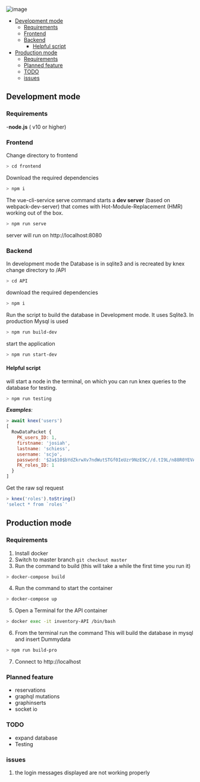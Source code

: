 
![image](https://assets.onthehub.com/attachments/15/33f270b9-b59b-e011-969d-0030487d8897/588f8b12-c253-4418-881f-b31480bdf58a.jpg "logo")

- [Development mode](#development-mode)
	- [Requirements](#requirements)
	- [Frontend](#frontend)
	- [Backend](#backend)
		- [Helpful script](#helpful-script)
- [Production mode](#production-mode)
	- [Requirements](#requirements-1)
	- [Planned feature](#planned-feature)
	- [TODO](#todo)
	- [issues](#issues)



## Development mode

### Requirements
 -**node.js** ( v10 or higher)

### Frontend

Change directory to frontend 

```bash
> cd frontend
```
Download the required dependencies
```bash
> npm i 
```

The vue-cli-service serve command starts a **dev server** (based on webpack-dev-server) that comes with Hot-Module-Replacement (HMR) working out of the box.
```bash
> npm run serve
```
server will run on http://localhost:8080

### Backend

In development mode the Database is in sqlite3 and is recreated by knex
change directory to /API
```bash
> cd API
```

download the required dependencies
```bash
> npm i
```

Run the script to build the database in Development mode. It uses Sqlite3. In production Mysql is used
```bash
> npm run build-dev
```

start the application
```bash
> npm run start-dev
```

#### Helpful script

will start a node in the terminal, on which you can run knex queries to the database for testing.
```bash
> npm run testing
```

***Examples**:*
```js
> await knex('users')
[
  RowDataPacket {
    PK_users_ID: 1,
    firstname: 'josiah',
    lastname: 'schiess',
    username: 'scjo',
    password: '$2a$10$bYdZkrwXv7ndWutSTGf0IeUzr9NzE9C//d.tI9L/n88R0YEVACmQG',
    FK_roles_ID: 1
  }
]
```
Get the raw sql request
```js
> knex('roles').toString()
'select * from `roles`'
```

## Production mode

### Requirements

1. Install docker
2. Switch to master branch `git checkout master `
3. Run the command to build
(this will take a while the first time you run it)
```bash
> docker-compose build
```

4. Run the command to start the container 
```bash
> docker-compose up
```
5. Open a Terminal for the API container
```bash
> docker exec -it inventory-API /bin/bash
```
6. From the terminal run the command 
This will build the database in mysql and insert Dummydata
```bash
> npm run build-pro
```
7. Connect to http://localhost

### Planned feature
-  reservations
-  graphql mutations
-  graphinserts
-  socket io

### TODO
-  expand database
-  Testing

### issues
1. the login messages displayed are not working properly 